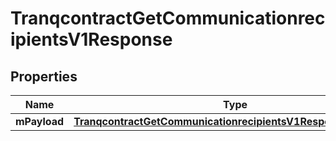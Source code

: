 
# TranqcontractGetCommunicationrecipientsV1Response

## Properties
| Name | Type | Description | Notes |
| ------------ | ------------- | ------------- | ------------- |
| **mPayload** | [**TranqcontractGetCommunicationrecipientsV1ResponseMPayload**](TranqcontractGetCommunicationrecipientsV1ResponseMPayload.md) |  |  |



